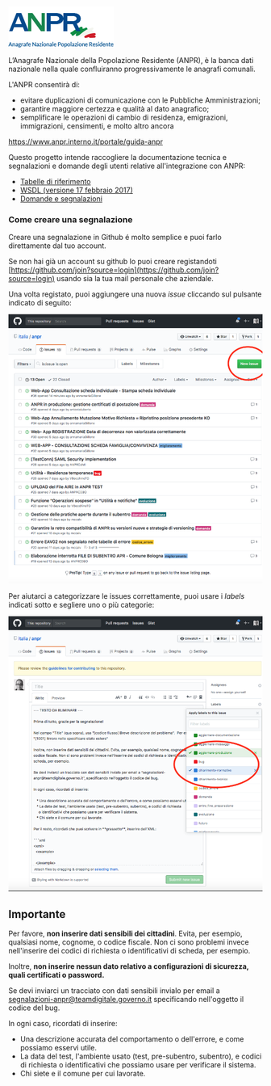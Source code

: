 
![ANPR](/img/anpr.png)

L’Anagrafe Nazionale della Popolazione Residente (ANPR), è la banca dati nazionale nella quale confluiranno progressivamente le anagrafi comunali.

L'ANPR consentirà di:
- evitare duplicazioni di comunicazione con le Pubbliche Amministrazioni;
- garantire maggiore certezza e qualità al dato anagrafico;
- semplificare le operazioni di cambio di residenza, emigrazioni, immigrazioni, censimenti, e molto altro ancora

https://www.anpr.interno.it/portale/guida-anpr


Questo progetto intende raccogliere la documentazione tecnica e segnalazioni e domande degli utenti relative all'integrazione con ANPR:

  - [Tabelle di riferimento](https://anpr.readthedocs.io)
  - [WSDL  (versione 17 febbraio 2017)](wsdl)
  - [Domande e segnalazioni](https://github.com/italia/anpr/issues?q=is%3Aissue+is%3Aclosed)

### Come creare una segnalazione

Creare una segnalazione in Github é molto semplice e puoi farlo direttamente dal tuo account.

Se non hai già un account su github lo puoi creare registandoti
[https://github.com/join?source=login](https://github.com/join?source=login) usando sia la tua mail personale che aziendale.

Una volta registato, puoi aggiungere una nuova _issue_ cliccando sul pulsante indicato di seguito:

![Issue list](/img/issue_list.png)

Per aiutarci a categorizzare le issues correttamente, puoi usare i _labels_ indicati sotto e segliere uno o più categorie:

![Add Issue](/img/issue_add.png)

## Importante
Per favore, **non inserire dati sensibili dei cittadini**. Evita, per esempio, qualsiasi nome, cognome, o codice fiscale. Non ci sono problemi invece nell'inserire dei codici di richiesta o identificativi di scheda, per esempio.

Inoltre, **non inserire nessun dato relativo a configurazioni di sicurezza, quali certificati o password.**

Se devi inviarci un tracciato con dati sensibili invialo per email a [segnalazioni-anpr@teamdigitale.governo.it](mailto:segnalazioni-anpr@teamdigitale.governo.it) specificando nell'oggetto il codice del bug.

In ogni caso, ricordati di inserire:

   * Una descrizione accurata del comportamento o dell'errore, e come possiamo esservi utile.
   * La data del test, l'ambiente usato (test, pre-subentro, subentro), e codici di richiesta
     o identificativi che possiamo usare per verificare il sistema.
   * Chi siete e il comune per cui lavorate.
